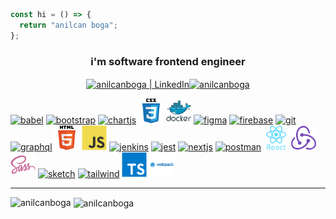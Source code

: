 <!-- ### Hi everyone

```javascript
const details = () => {
  return "My name is Anılcan Boğa";
};
```

<div style="display:grid; grid-template-columns: 1fr 1fr;">

<div align="center">

💻 I'm a MSc Software Engineer.
<br/>
🎓 I graduated from Beykent University with a bachelor's degree.
<br/>
🎓 I graduated from Yildiz Technical University with a master's degree.
<br/>
🖥️ I work as a Frontend Software Engineer.
<br/>

<p>

  <a href="https://laravel.com/" target="_blank"><img src="https://www.vectorlogo.zone/logos/laravel/laravel-icon.svg" alt="laravel" width="30" height="30" /></a>

  <a href="https://www.w3.org/html/" target="_blank"><img src="https://www.vectorlogo.zone/logos/w3_html5/w3_html5-icon.svg" alt="html5" width="30" height="30" /></a>
  <a href="https://www.w3schools.com/css/" target="_blank"><img src="https://www.vectorlogo.zone/logos/w3_css/w3_css-icon.svg" alt="css3" width="30" height="30" /></a>
  <a href="https://getbootstrap.com" target="_blank"><img src="https://raw.githubusercontent.com/devicons/devicon/master/icons/bootstrap/bootstrap-plain-wordmark.svg"alt="bootstrap" width="30" height="30" /></a>
  <a href="https://developer.mozilla.org/en-US/docs/Web/JavaScript" target="_blank"><img src="https://www.vectorlogo.zone/logos/javascript/javascript-vertical.svg" alt="JavaScript" width="30" height="30" /></a>
  <a href="https://jquery.com/" target="_blank"><img src="https://www.vectorlogo.zone/logos/jquery/jquery-vertical.svg" alt="jQuery" width="30" height="30" /></a>
  <a href="https://reactjs.org/" target="_blank"> <img src="https://www.vectorlogo.zone/logos/reactjs/reactjs-icon.svg" alt="reactjs" width="30" height="30" /></a>
  <a href="https://nextjs.org/" target="_blank"><img src="https://cdn.worldvectorlogo.com/logos/next-js.svg" alt="nextjs" width="30" height="30" /></a>
  <a href="https://jestjs.io/" target="_blank"><img src="https://www.vectorlogo.zone/logos/jestjsio/jestjsio-ar21.svg" alt="jest" width="60" height="30" /></a>
  <a href="https://git-scm.com/" target="_blank"><img src="https://www.vectorlogo.zone/logos/git-scm/git-scm-icon.svg" alt="git" width="30" height="30"><a>
  <a href="https://vuejs.org/" target="_blank"><img src="https://www.vectorlogo.zone/logos/vuejs/vuejs-icon.svg" alt="vuejs" width="30" height="30" /></a>
  <a href="https://www.chartjs.org" target="_blank"><img src="https://www.chartjs.org/media/logo-title.svg" alt="chartjs" width="30" height="30" /></a><a href="https://www.docker.com/" target="_blank"><img src="https://www.vectorlogo.zone/logos/docker/docker-icon.svg" alt="docker" width="30" height="30" /></a>
  <a href="https://postman.com" target="_blank"> <img src="https://www.vectorlogo.zone/logos/getpostman/getpostman-icon.svg" alt="postman" width="30" height="30" /></a>

  <a href="https://www.java.com/" target="_blank"> <img src="https://www.vectorlogo.zone/logos/java/java-icon.svg" alt="java" width="30" height="30" /><a>

</div>

---

<div width="100%" align="center">

<img src="https://github-readme-stats.vercel.app/api/top-langs/?username=anilcanboga&layout=compact&hide=html" alt="anilcanboga" />

</div>

<div width="100%" align="center">

<img src="https://github-readme-stats.vercel.app/api?username=anilcanboga&show_icons=true" alt="anilcanboga" />

</div>

<p align="center">
<a href="https://www.linkedin.com/in/anilcanboga/" target="_blank"><img align="center" src="https://cdn.jsdelivr.net/npm/simple-icons@3.0.1/icons/linkedin.svg" alt="linkedin-profile" height="30" width="30" /></a>
<a href="https://medium.com/@anilcanboga" target="blank"><img align="center" src="https://cdn.jsdelivr.net/npm/simple-icons@3.0.1/icons/medium.svg" alt="medium-profile" height="30" width="30" /></a>
</p>

<div width="100%" align="center">
  <img align="center" alt="GIF" src="https://github.com/abhisheknaiidu/abhisheknaiidu/blob/master/code.gif?raw=true"></img>
</div>

<br/>

  <div width="100%" align="center">
    <a href="https://www.linkedin.com/in/anilcanboga/" target="_blank">
      <img align="center" alt="anilcanboga | LinkedIn" width="50px" src="https://i.pinimg.com/originals/de/b4/6f/deb46f02a59e3b3a2aa58fac16290d63.gif" />
    </a>
  </div> -->

```javascript
const hi = () => {
  return "anilcan boga";
};
```

<h3 align="center">i'm software frontend engineer</h3>

<!-- <h3 align="left">get in touch with me:</h3> -->
<p align="center">
    <a href="https://www.linkedin.com/in/anilcanboga/" target="_blank">
      <img align="center" alt="anilcanboga | LinkedIn"  height="30" width="40"  src="https://cdn.jsdelivr.net/gh/devicons/devicon@latest/icons/linkedin/linkedin-original.svg" /></a><a href="https://medium.com/@anilcanboga" target="blank"><img align="center" src="https://www.svgrepo.com/show/394277/medium.svg" alt="anilcanboga" height="30" width="40" /></a>
</p>

<!-- <h3 align="left">languages and tools:</h3> -->
<p align="left"> 
<a href="https://babeljs.io/" target="_blank" rel="noreferrer"> <img src="https://cdn.jsdelivr.net/gh/devicons/devicon@latest/icons/babel/babel-original.svg" alt="babel" width="40" height="40"/></a> 
<a href="https://getbootstrap.com" target="_blank" rel="noreferrer"> <img src="https://cdn.jsdelivr.net/gh/devicons/devicon@latest/icons/bootstrap/bootstrap-original-wordmark.svg" alt="bootstrap" width="40" height="40"/></a> 
<a href="https://www.chartjs.org" target="_blank" rel="noreferrer"> <img src="https://www.chartjs.org/media/logo-title.svg" alt="chartjs" width="40" height="40"/></a> 
<a href="https://www.w3schools.com/css/" target="_blank" rel="noreferrer"> <img src="https://raw.githubusercontent.com/devicons/devicon/master/icons/css3/css3-original-wordmark.svg" alt="css3" width="40" height="40"/></a>
<a href="https://www.docker.com/" target="_blank" rel="noreferrer"> <img src="https://raw.githubusercontent.com/devicons/devicon/master/icons/docker/docker-original-wordmark.svg" alt="docker" width="40" height="40"/></a>
<a href="https://www.figma.com/" target="_blank" rel="noreferrer"> <img src="https://www.vectorlogo.zone/logos/figma/figma-icon.svg" alt="figma" width="40" height="40"/></a> 
<a href="https://firebase.google.com/" target="_blank" rel="noreferrer"> <img src="https://www.vectorlogo.zone/logos/firebase/firebase-icon.svg" alt="firebase" width="40" height="40"/></a> 
<a href="https://git-scm.com/" target="_blank" rel="noreferrer"> <img src="https://www.vectorlogo.zone/logos/git-scm/git-scm-icon.svg" alt="git" width="40" height="40"/></a> 
<a href="https://graphql.org" target="_blank" rel="noreferrer"> <img src="https://www.vectorlogo.zone/logos/graphql/graphql-icon.svg" alt="graphql" width="40" height="40"/></a>
<a href="https://www.w3.org/html/" target="_blank" rel="noreferrer"> <img src="https://raw.githubusercontent.com/devicons/devicon/master/icons/html5/html5-original-wordmark.svg" alt="html5" width="40" height="40"/></a>
<a href="https://developer.mozilla.org/en-US/docs/Web/JavaScript" target="_blank" rel="noreferrer"> <img src="https://raw.githubusercontent.com/devicons/devicon/master/icons/javascript/javascript-original.svg" alt="javascript" width="40" height="40"/></a> 
<a href="https://www.jenkins.io" target="_blank" rel="noreferrer"> <img src="https://www.vectorlogo.zone/logos/jenkins/jenkins-icon.svg" alt="jenkins" width="40" height="40"/></a> 
<a href="https://jestjs.io" target="_blank" rel="noreferrer"> <img src="https://www.vectorlogo.zone/logos/jestjsio/jestjsio-icon.svg" alt="jest" width="40" height="40"/></a> 
<a href="https://nextjs.org/" target="_blank" rel="noreferrer"> <img src="https://cdn.worldvectorlogo.com/logos/nextjs-2.svg" alt="nextjs" width="40" height="40"/></a> 
<!-- <a href="https://www.nginx.com" target="_blank" rel="noreferrer"> <img src="https://raw.githubusercontent.com/devicons/devicon/master/icons/nginx/nginx-original.svg" alt="nginx" width="40" height="40"/></a>  -->
<a href="https://postman.com" target="_blank" rel="noreferrer"> <img src="https://www.vectorlogo.zone/logos/getpostman/getpostman-icon.svg" alt="postman" width="40" height="40"/></a> 
<a href="https://reactjs.org/" target="_blank" rel="noreferrer"> <img src="https://raw.githubusercontent.com/devicons/devicon/master/icons/react/react-original-wordmark.svg" alt="react" width="40" height="40"/></a> 
<!-- <a href="https://reactnative.dev/" target="_blank" rel="noreferrer"> <img src="https://reactnative.dev/img/header_logo.svg" alt="reactnative" width="40" height="40"/></a> -->
<a href="https://redux.js.org" target="_blank" rel="noreferrer"> <img src="https://raw.githubusercontent.com/devicons/devicon/master/icons/redux/redux-original.svg" alt="redux" width="40" height="40"/></a> 
<a href="https://sass-lang.com" target="_blank" rel="noreferrer"> <img src="https://raw.githubusercontent.com/devicons/devicon/master/icons/sass/sass-original.svg" alt="sass" width="40" height="40"/></a> 
<a href="https://www.sketch.com/" target="_blank" rel="noreferrer"> <img src="https://www.vectorlogo.zone/logos/sketchapp/sketchapp-icon.svg" alt="sketch" width="40" height="40"/></a>
<a href="https://tailwindcss.com/" target="_blank" rel="noreferrer"> <img src="https://www.vectorlogo.zone/logos/tailwindcss/tailwindcss-icon.svg" alt="tailwind" width="40" height="40"/></a> 
<a href="https://www.typescriptlang.org/" target="_blank" rel="noreferrer"> <img src="https://raw.githubusercontent.com/devicons/devicon/master/icons/typescript/typescript-original.svg" alt="typescript" width="40" height="40"/></a>
<!-- <a href="https://vuejs.org/" target="_blank" rel="noreferrer"> <img src="https://raw.githubusercontent.com/devicons/devicon/master/icons/vuejs/vuejs-original-wordmark.svg" alt="vuejs" width="40" height="40"/></a>  -->
<a href="https://webpack.js.org" target="_blank" rel="noreferrer"> <img src="https://raw.githubusercontent.com/devicons/devicon/d00d0969292a6569d45b06d3f350f463a0107b0d/icons/webpack/webpack-original-wordmark.svg" alt="webpack" width="40" height="40"/></a> </p>

---

<p><img align="left" src="https://github-readme-stats.vercel.app/api/top-langs?username=anilcanboga&show_icons=true&locale=en&layout=compact" alt="anilcanboga" /></p>

<p>&nbsp;<img align="center" src="https://github-readme-stats.vercel.app/api?username=anilcanboga&show_icons=true&locale=en" alt="anilcanboga" /></p>

<!-- <p><img align="center" src="https://github-readme-streak-stats.herokuapp.com/?user=anilcanboga&" alt="anilcanboga" /></p> -->
